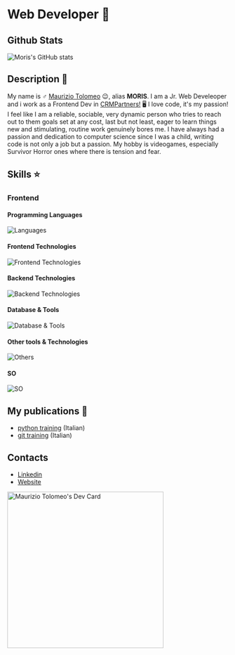 # Web Developer 🥷

## Github Stats

![Moris's GitHub stats](https://github-readme-stats.vercel.app/api?username=moris88&show_icons=true&theme=cobalt)

## Description 📒

My name is ♂️ [Maurizio Tolomeo](https://mauriziotolomeo.it) 😉, alias **MORIS**. I am a Jr. Web Develeoper and i work as a Frontend Dev in [CRMPartners!](https://www.crmpartners.it/) 🖥️ I love code, it's my passion! I feel like I am a reliable, sociable, very dynamic person who tries to reach out to them goals set at any cost, last but not least, eager to learn things new and stimulating, routine work genuinely bores me. I have always had a passion and dedication to computer science since I was a child, writing code is not only a job but a passion. My hobby is videogames, especially Survivor Horror ones where there is tension and fear.

## Skills ⭐

### Frontend

#### Programming Languages
![Languages](https://skillicons.dev/icons?i=js,ts,python,java,php,rust)

#### Frontend Technologies
![Frontend Technologies](https://skillicons.dev/icons?i=react,angular,next,html,css,sass,tailwind,jquery,redux,solidjs,vite)

#### Backend Technologies
![Backend Technologies](https://skillicons.dev/icons?i=express,nodejs,aws,django,flask,docker,fastapi,laravel&perline=3)

#### Database & Tools
![Database & Tools](https://skillicons.dev/icons?i=mysql,mongodb,postgres,jira)

#### Other tools & Technologies
![Others](https://skillicons.dev/icons?i=git,github,markdown,vercel,vscode,figma,githubactions,postman,vim,yarn)

#### SO
![SO](https://skillicons.dev/icons?i=windows,linux,mint,ubuntu)

## My publications 📖
- [python training](https://moris88.github.io/formazione-python/) (Italian)
- [git training](https://moris88.github.io/formazione-git/) (Italian)

## Contacts

- [Linkedin](https://www.linkedin.com/in/maurizio-tolomeo/)
- [Website](http://mauriziotolomeo.it)

<a href="https://app.daily.dev/morist88"><img src="https://api.daily.dev/devcards/v2/axeu6jEfB9E4SFHa2aDGc.png?type=default&r=c4c" width="356" alt="Maurizio Tolomeo's Dev Card"/></a>

